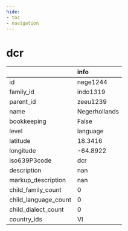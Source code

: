 ```yaml
---
hide:
- toc
- navigation
---
```

# dcr
|                      | info          |
|:---------------------|:--------------|
| id                   | nege1244      |
| family_id            | indo1319      |
| parent_id            | zeeu1239      |
| name                 | Negerhollands |
| bookkeeping          | False         |
| level                | language      |
| latitude             | 18.3416       |
| longitude            | -64.8922      |
| iso639P3code         | dcr           |
| description          | nan           |
| markup_description   | nan           |
| child_family_count   | 0             |
| child_language_count | 0             |
| child_dialect_count  | 0             |
| country_ids          | VI            |